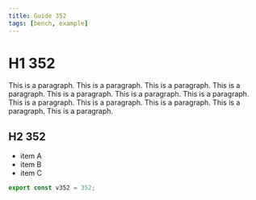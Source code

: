 ```yaml
---
title: Guide 352
tags: [bench, example]
---
```


# H1 352

This is a paragraph. This is a paragraph. This is a paragraph. This is a paragraph. This is a paragraph. This is a paragraph. This is a paragraph. This is a paragraph. This is a paragraph. This is a paragraph. This is a paragraph. This is a paragraph. 

## H2 352

- item A
- item B
- item C

```ts
export const v352 = 352;
```